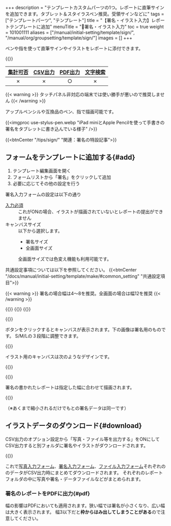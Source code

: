 +++
description = "テンプレートカスタムパーツの1つ。レポートに直筆サインを追加できます。タブレット＆スタイラスペン推奨。受領サインなどに"
tags = ["テンプレートパーツ", "テンプレート"]
title = "【署名・イラスト入力】レポートテンプレートに追加"
menuTitle = "🧩署名・イラスト入力"
toc = true
weight = 101001111
aliases = ["/manual/initial-setting/template/sign/", "/manual/org/groupsetting/template/sign/"]
images = []
+++

ペンや指を使って直筆サインやイラストをレポートに添付できます。

{{<icatch filename="input-method-pen" msg="直筆サインや 手書きのイラストに" title="署名入力フォーム" fontsize="30px" alice="tablet">}}

|[集計可否](/docs/manual/analytics/)|[CSV出力](/docs/manual/analytics/csv/)|[PDF出力](/docs/manual/read-report/pdf/)|[文字検索](/docs/manual/read-report/list/)|
|:---:|:---:|:---:|:---:|
|✗|✗|○|✗|

{{< warning >}}
タッチパネル非対応の端末では使い勝手が悪いので推奨しません
{{< /warning >}}

アップルペンシルや互換品のペン、指で描画可能です。

{{<imgproc use-stylus-pen.webp "iPad miniとApple Pencilを使って手書きの署名をタブレットに書き込んでいる様子" />}}

{{<btnCenter "/tips/sign/" "関連：署名の特設記事">}}

## フォームをテンプレートに追加する{#add}

1. テンプレート編集画面を開く
1. フォームリストから「署名」をクリックして追加
1. 必要に応じてその他の設定を行う


署名入力フォームの設定は以下の通り

<dl class="basic">
  <dt><a href="/tips/required/">入力必須</a></dt>
  <dd>これがONの場合、イラストが描画されていないとレポートの提出ができません</dd>
  <dt>キャンバスサイズ</dt>
  <dd>以下から選択します。<ul><li>署名サイズ</li><li>全画面サイズ</li></ul>全画面サイズでは色変え機能も利用可能です。</dd>
</dl>

共通設定事項については以下を参照してください。
{{<btnCenter "/docs/manual/initial-setting/template/make/#common_setting" "共通設定項目">}}

{{< warning >}}
署名の場合幅は4〜8を推奨。全画面の場合は幅12を推奨
{{< /warning >}}

{{<appscreen filename="edit-report-template" title="署名入力フォームだけで構成されたテンプレートを作成しました。この例をもとに入力・出力画面をご紹介していきます">}}
{{<nextArrow>}}
{{<appscreen filename="input" title="レポート作成画面。署名ボタンをタップして署名入力ウインドウがポップ表示されます">}}

{{<nextArrow>}}

ボタンをクリックするとキャンバスが表示されます。下の画像は署名用のものです。
S/M/Lの３段階に調整できます。

{{<appscreen filename="write-signature" title="署名をスタイラスペンで書く">}}

イラスト用のキャンバスは次のようなデザインです。

{{<appscreen filename="draw-stylus-pen" title="イラスト用キャンバスの画面。カラーパレットや線の太さを調整するボタンなどが表示されている">}}

{{<nextArrow>}}

署名の書かれたレポートは指定した幅に合わせて描画されます。

{{<appscreen filename="post" title="署名入力フォームを含んだレポートを受信したときの見え方">}}

（※あくまで縮小されるだけでもとの署名データは同一です）

## イラストデータのダウンロード{#download}

CSV出力のオプション設定から「写真・ファイル等を出力する」をONにしてCSV出力すると別フォルダに署名やイラストがダウンロードされます。


{{<appscreen filename="download" title="バイナリファイルを一括ダウンロード">}}

これで[写真入力フォーム](/docs/manual/initial-setting/template/picture/)、[署名入力フォーム](/docs/manual/initial-setting/template/sign/)、[ファイル入力フォーム](/docs/manual/initial-setting/template/file/)それぞれののデータがCSV出力時にまとめてダウンロードされます。
それぞれのレポートフォルダの中に写真や署名・データファイルなどがまとめられます。

### 署名のレポートをPDFに出力{#pdf}

幅の影響はPDFにおいても適用されます。狭い幅では署名が小さくなり、広い幅は大きく表示されます。
幅3以下だと**枠からはみ出してしまうことがある**ので注意してください。

